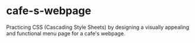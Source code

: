 # cafe-s-webpage
Practicing CSS (Cascading Style Sheets) by designing a visually appealing and functional menu page for a cafe's webpage. 
